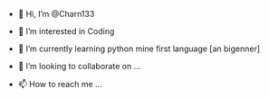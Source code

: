 - 👋 Hi, I’m @Charn133
- 👀 I’m interested in Coding
- 🌱 I’m currently learning python mine first language [an bigenner]

- 💞️ I’m looking to collaborate on ...
- 📫 How to reach me ...

<!---
Charn133/Charn133 is a ✨ special ✨ repository because its `README.md` (this file) appears on your GitHub profile.
You can click the Preview link to take a look at your changes.
--->
